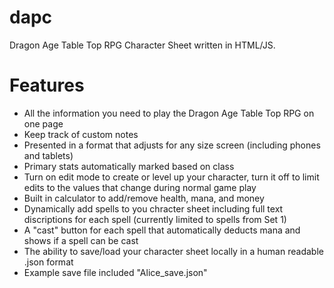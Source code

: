 # dapc

Dragon Age Table Top RPG Character Sheet written in HTML/JS.

# Features

+ All the information you need to play the Dragon Age Table Top RPG on one page
+ Keep track of custom notes
+ Presented in a format that adjusts for any size screen (including phones and tablets)
+ Primary stats automatically marked based on class
+ Turn on edit mode to create or level up your character, turn it off to limit edits to the values that change during normal game play
+ Built in calculator to add/remove health, mana, and money
+ Dynamically add spells to you chracter sheet including full text discriptions for each spell (currently limited to spells from Set 1)
+ A "cast" button for each spell that automatically deducts mana and shows if a spell can be cast
+ The ability to save/load your character sheet locally in a human readable .json format
+ Example save file included "Alice_save.json"
